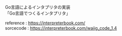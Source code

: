 Go言語によるインタプリタの実装  
「Go言語でつくるインタプリタ」  

reference : https://interpreterbook.com/  
sorcecode : https://interpreterbook.com/waiig_code_1.4  